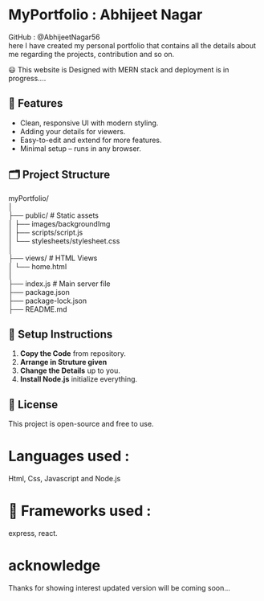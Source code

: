 # MyPortfolio : Abhijeet Nagar 
GitHub : @AbhijeetNagar56 <br>
here I have created my personal portfolio that contains all the details about me regarding the projects, contribution and so on.

😃 This website is Designed with MERN stack and deployment is in progress....


## 🚀 Features

- Clean, responsive UI with modern styling.
- Adding your details for viewers.
- Easy-to-edit and extend for more features.
- Minimal setup – runs in any browser.

## 🗂️ Project Structure
myPortfolio/<br>
│<br>
├── public/ # Static assets<br>
│ ├── images/backgroundImg<br>
│ ├── scripts/script.js<br>
│ └── stylesheets/stylesheet.css<br>
│<br>
├── views/ # HTML Views<br>
│ └── home.html<br>
│<br>
├── index.js # Main server file<br>
├── package.json<br>
├── package-lock.json<br>
├── README.md<br>

## 🔧 Setup Instructions

1. **Copy the Code** from repository.
2. **Arrange in Struture given**
3. **Change the Details** up to you.
4. **Install Node.js** initialize everything.



## 📄 License
This project is open-source and free to use.



# Languages used :
Html, Css, Javascript and Node.js

# 🔋 Frameworks used :
express, react.



# acknowledge
Thanks for showing interest updated version will be coming soon...
